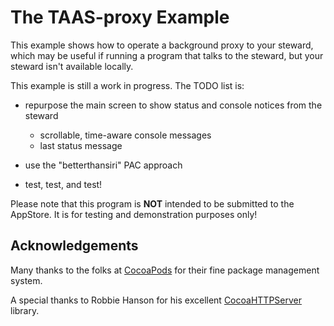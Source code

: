 The TAAS-proxy Example
======================

This example shows how to operate a background proxy to your steward,
which may be useful if running a program that talks to the steward,
but your steward isn't available locally.

This example is still a work in progress.
The TODO list is:

- repurpose the main screen to show status and console notices from the steward
    - scrollable, time-aware console messages
    - last status message

- use the "betterthansiri" PAC approach

- test, test, and test!

Please note that this program is **NOT** intended to be submitted to the AppStore.
It is for testing and demonstration purposes only!


Acknowledgements
----------------
Many thanks to the folks at [CocoaPods](http://cocoapods.org) for their fine package management system.

A special thanks to Robbie Hanson for his excellent [CocoaHTTPServer](https://github.com/robbiehanson/CocoaHTTPServer) library.
